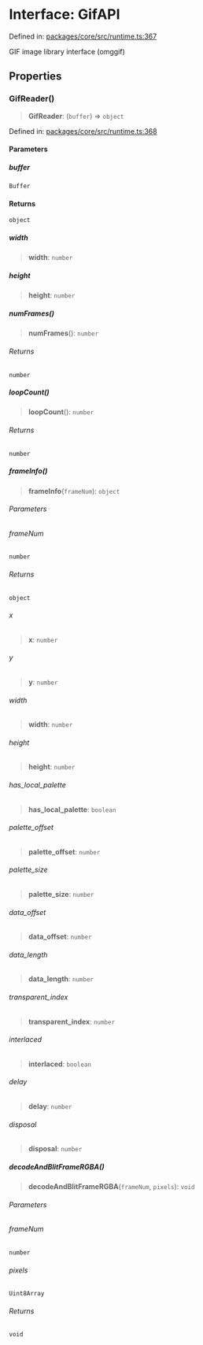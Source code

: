 # Interface: GifAPI

Defined in: [packages/core/src/runtime.ts:367](https://github.com/vdeantoni/unblessed/blob/a72e88c91d2a070cc4394e9ee2afc215f7520f53/packages/core/src/runtime.ts#L367)

GIF image library interface (omggif)

## Properties

### GifReader()

> **GifReader**: (`buffer`) => `object`

Defined in: [packages/core/src/runtime.ts:368](https://github.com/vdeantoni/unblessed/blob/a72e88c91d2a070cc4394e9ee2afc215f7520f53/packages/core/src/runtime.ts#L368)

#### Parameters

##### buffer

`Buffer`

#### Returns

`object`

##### width

> **width**: `number`

##### height

> **height**: `number`

##### numFrames()

> **numFrames**(): `number`

###### Returns

`number`

##### loopCount()

> **loopCount**(): `number`

###### Returns

`number`

##### frameInfo()

> **frameInfo**(`frameNum`): `object`

###### Parameters

###### frameNum

`number`

###### Returns

`object`

###### x

> **x**: `number`

###### y

> **y**: `number`

###### width

> **width**: `number`

###### height

> **height**: `number`

###### has\_local\_palette

> **has\_local\_palette**: `boolean`

###### palette\_offset

> **palette\_offset**: `number`

###### palette\_size

> **palette\_size**: `number`

###### data\_offset

> **data\_offset**: `number`

###### data\_length

> **data\_length**: `number`

###### transparent\_index

> **transparent\_index**: `number`

###### interlaced

> **interlaced**: `boolean`

###### delay

> **delay**: `number`

###### disposal

> **disposal**: `number`

##### decodeAndBlitFrameRGBA()

> **decodeAndBlitFrameRGBA**(`frameNum`, `pixels`): `void`

###### Parameters

###### frameNum

`number`

###### pixels

`Uint8Array`

###### Returns

`void`
